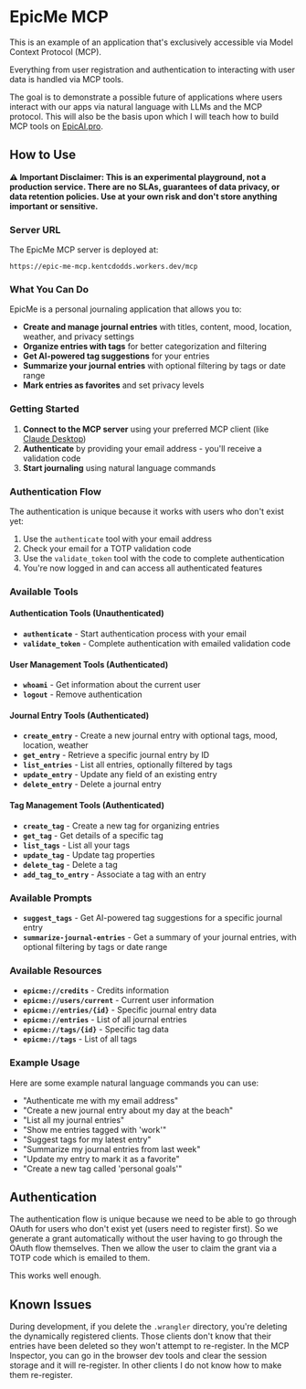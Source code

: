 # EpicMe MCP

This is an example of an application that's exclusively accessible via Model
Context Protocol (MCP).

Everything from user registration and authentication to interacting with user
data is handled via MCP tools.

The goal is to demonstrate a possible future of applications where users
interact with our apps via natural language with LLMs and the MCP protocol. This
will also be the basis upon which I will teach how to build MCP tools on
[EpicAI.pro](https://www.epicai.pro).

## How to Use

**⚠️ Important Disclaimer: This is an experimental playground, not a production
service. There are no SLAs, guarantees of data privacy, or data retention
policies. Use at your own risk and don't store anything important or
sensitive.**

### Server URL

The EpicMe MCP server is deployed at:

```
https://epic-me-mcp.kentcdodds.workers.dev/mcp
```

### What You Can Do

EpicMe is a personal journaling application that allows you to:

- **Create and manage journal entries** with titles, content, mood, location,
  weather, and privacy settings
- **Organize entries with tags** for better categorization and filtering
- **Get AI-powered tag suggestions** for your entries
- **Summarize your journal entries** with optional filtering by tags or date
  range
- **Mark entries as favorites** and set privacy levels

### Getting Started

1. **Connect to the MCP server** using your preferred MCP client (like
   [Claude Desktop](https://claude.ai/download))
2. **Authenticate** by providing your email address - you'll receive a
   validation code
3. **Start journaling** using natural language commands

### Authentication Flow

The authentication is unique because it works with users who don't exist yet:

1. Use the `authenticate` tool with your email address
2. Check your email for a TOTP validation code
3. Use the `validate_token` tool with the code to complete authentication
4. You're now logged in and can access all authenticated features

### Available Tools

#### Authentication Tools (Unauthenticated)

- **`authenticate`** - Start authentication process with your email
- **`validate_token`** - Complete authentication with emailed validation code

#### User Management Tools (Authenticated)

- **`whoami`** - Get information about the current user
- **`logout`** - Remove authentication

#### Journal Entry Tools (Authenticated)

- **`create_entry`** - Create a new journal entry with optional tags, mood,
  location, weather
- **`get_entry`** - Retrieve a specific journal entry by ID
- **`list_entries`** - List all entries, optionally filtered by tags
- **`update_entry`** - Update any field of an existing entry
- **`delete_entry`** - Delete a journal entry

#### Tag Management Tools (Authenticated)

- **`create_tag`** - Create a new tag for organizing entries
- **`get_tag`** - Get details of a specific tag
- **`list_tags`** - List all your tags
- **`update_tag`** - Update tag properties
- **`delete_tag`** - Delete a tag
- **`add_tag_to_entry`** - Associate a tag with an entry

### Available Prompts

- **`suggest_tags`** - Get AI-powered tag suggestions for a specific journal
  entry
- **`summarize-journal-entries`** - Get a summary of your journal entries, with
  optional filtering by tags or date range

### Available Resources

- **`epicme://credits`** - Credits information
- **`epicme://users/current`** - Current user information
- **`epicme://entries/{id}`** - Specific journal entry data
- **`epicme://entries`** - List of all journal entries
- **`epicme://tags/{id}`** - Specific tag data
- **`epicme://tags`** - List of all tags

### Example Usage

Here are some example natural language commands you can use:

- "Authenticate me with my email address"
- "Create a new journal entry about my day at the beach"
- "List all my journal entries"
- "Show me entries tagged with 'work'"
- "Suggest tags for my latest entry"
- "Summarize my journal entries from last week"
- "Update my entry to mark it as a favorite"
- "Create a new tag called 'personal goals'"

## Authentication

The authentication flow is unique because we need to be able to go through OAuth
for users who don't exist yet (users need to register first). So we generate a
grant automatically without the user having to go through the OAuth flow
themselves. Then we allow the user to claim the grant via a TOTP code which is
emailed to them.

This works well enough.

## Known Issues

During development, if you delete the `.wrangler` directory, you're deleting the
dynamically registered clients. Those clients don't know that their entries have
been deleted so they won't attempt to re-register. In the MCP Inspector, you can
go in the browser dev tools and clear the session storage and it will
re-register. In other clients I do not know how to make them re-register.
